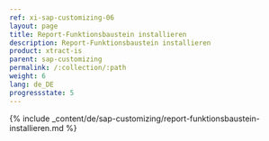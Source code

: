 ```yaml
---
ref: xi-sap-customizing-06
layout: page
title: Report-Funktionsbaustein installieren
description: Report-Funktionsbaustein installieren
product: xtract-is
parent: sap-customizing
permalink: /:collection/:path
weight: 6
lang: de_DE
progressstate: 5
---
```


{% include _content/de/sap-customizing/report-funktionsbaustein-installieren.md  %}
